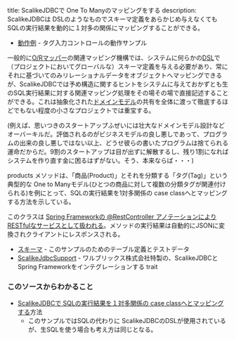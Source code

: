 title: ScalikeJDBCで One To Manyのマッピングをする
description: ScalikeJDBCは DSLのようなものでスキーマ定義をあらかじめ与えなくても SQLの実行結果を動的に１対多の関係にマッピングすることができる。

- [動作例](${contextRoot}/tagsinput.html) - タグ入力コントロールの動作サンプル

一般的に[O/Rマッパー](http://ja.wikipedia.org/wiki/オブジェクト関係マッピング)の関連マッピング機構では、システムに何らかの[DSL](http://ja.wikipedia.org/wiki/ドメイン固有言語)で（プロジェクトにおいてグローバルな）スキーマ定義を与える必要があり、常にそれに基づいてのみリレーショナルデータをオブジェクトへマッピングできるが、ScalikeJDBCでは予め構造に関するヒントをシステムに与えておかずとも生のSQL実行結果に対する関連マッピング処理をその場その場で直接記述することができる。これは抽象化された[ドメインモデル](http://ja.wikipedia.org/wiki/ドメインモデル)の共有を全体に渡って徹底するほどでもない程度の小さなプロジェクトでは重宝する。

(例えば、思いつきのスタートアップふぜいには壮大なドメインモデル設計などオーバーキルだ。評価されるのがビジネスモデルの良し悪しであって、プログラムの出来の良し悪しではない以上、どうせ彼らの書いたプログラムは捨てられる運命だからだ。9割のスタートアップは目が出ずに解散するし、残り1割になればシステムを作り直す金に困るはずがない。そう、本来ならば・・・)

products メソッドは、「商品(Product)」とそれを分類する「タグ(Tag)」という典型的な One to Manyモデル(ひとつの商品に対して複数の分類タグが関連付けられる)を例にとって、SQLの実行結果を1対多関係の case classへとマッピングする方法を示している。

このクラスは [Spring Frameworkの @RestController アノテーションにより RESTfulなサービスとして扱われる](https://spring.io/guides/gs/rest-service/)。メソッドの実行結果は自動的にJSONに変換されクライアントにレスポンスされる。

- [スキーマ](${contextRoot}/src/examples/resources/db/migration/V0004__Product.sql) - このサンプルのためのテーブル定義とテストデータ
- [ScalikeJdbcSupport](${contextRoot}/src/main/scala/com/walbrix/spring/ScalikeJdbcSupport.scala) - ワルブリックス株式会社特製の、ScalikeJDBCと Spring Frameworkをインテグレーションする trait


### このソースからわかること

- [ScalikeJDBCで SQLの実行結果を１対多関係の case classへとマッピングする](http://scalikejdbc.org/documentation/one-to-x.html)方法
    - このサンプルではSQLの代わりに ScalikeJDBCのDSLが使用されているが、生SQLを使う場合も考え方は同じとなる。
